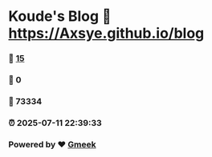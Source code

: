 # Koude's Blog :link: https://Axsye.github.io/blog 
### :page_facing_up: [15](https://Axsye.github.io/blog/tag.html) 
### :speech_balloon: 0 
### :hibiscus: 73334 
### :alarm_clock: 2025-07-11 22:39:33 
### Powered by :heart: [Gmeek](https://github.com/Meekdai/Gmeek)
